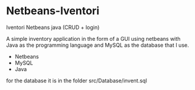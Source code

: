 # Netbeans-Iventori
Iventori Netbeans java (CRUD + login)

A simple inventory application in the form of a GUI using netbeans with Java as the programming language and MySQL as the database that I use.

- Netbeans
- MySQL
- Java

for the database it is in the folder src/Database/invent.sql


